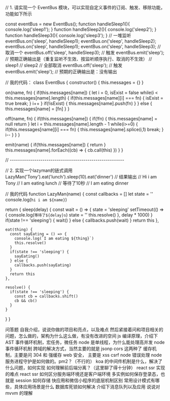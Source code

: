 // 1. 请实现一个 EventBus 模块，可以实现自定义事件的订阅、触发、移除功能，功能如下所示

const eventBus = new EventBus();
function handleSleep1(){
console.log('sleep1');
}
function handleSleep2(){
console.log('sleep2');
}
function handleSleep3(){
console.log('sleep3');
}
// 一堆监听
eventBus.on('sleep', handleSleep1);
eventBus.on('sleep', handleSleep2);
eventBus.on('sleep', handleSleep1);
eventBus.on('sleep', handleSleep3);
// 取消一个
eventBus.off('sleep', handleSleep3);
// 触发
eventBus.emit('sleep');
// 预期正确输出是（重复监听不生效、按监听顺序执行、取消的不生效）
// sleep1
// sleep2
// 全部取消
eventBus.off('sleep');
// 触发
eventBus.emit('sleep');
// 预期的正确输出是：没有输出

// 我的代码：
class EventBus {
  constructor() {
    this.messages = {}
  }

  on(name, fn) {
    if(this.messages[name]) {
      let i = 0, isExist = false
      while(i < this.messages[name].length) {
        if(this.messages[name][i] === fn) {
          isExist = true
          break;
        }
        i++
      }
      if(!isExist) {
        this.messages[name].push(fn)
      }
    } else {
      this.messages[name] = [fn]
    }
  }

  off(name, fn) {
    if(this.messages[name]) {
      if(!fn) {
        this.messages[name] = null
        return
      }
      let i = this.messages[name].length - 1
      while(i>=0) {
        if(this.messages[name][i] === fn) {
          this.messages[name].splice(i,1)
          break;
        }
        i--
      }
    }
  }

  emit(name) {
    if(!this.messages[name]) {
      return
    }
    this.messages[name].forEach((cb) => {
      cb.call(this)
    })
  }
}


// --------------------------------------------------------

// 2. 实现一个lazyman的链式调用
LazyMan('Tony').eat('lunch').sleep(10).eat('dinner')
// 结果输出
// Hi i am Tony
// I am eating lunch
// 等待了10秒
// I am eating dinner

// 我的代码
function LazyMan(name) {
  const callbacks = []
  let state = ''
  console.log(`hi i am ${name}`)

  return {
    sleep(delay) {
      const wait = () => {
        state = 'sleeping'
        setTimeout(() => {
          console.log(`等待了${delay}s`)
          state = ''
          this.resolve()
        }, delay * 1000)
      }
      if(state !== 'sleeping') {
        wait()
      } else {
        callbacks.push(wait)
      }
      return this
    },
  
    eat(thing) {
      const sayEating = () => {
        console.log(`I am eating ${thing}`)
        this.resolve()
      }
      if(state !== 'sleeping') {
        sayEating()
      } else {
        callbacks.push(sayEating)
      }
      return this
    },
  
    resolve() {
      if(state !== 'sleeping') {
        const cb = callbacks.shift()
        cb && cb()
      }
    }
  }
}




问答题
自我介绍，说说你做的项目和亮点，以及难点
然后紧接着问和项目相关的问题，怎么做的，架构为什么这么做，有没有改进的空间
js 编译原理，介绍下 AST
事件循环机制，宏任务，微任务
node 是单线程，为什么能处理高并发
node 事件循环机制
跨域的解决方式，当然主要的就是 jsonp cors 这两种了
缓存机制，主要是问 304 和 强缓存
web 安全， 主要是 xss csrf
node 错误处理
node 服务进程守护是如何做的。pm2？（不行的）
koa 的中间件机制是什么，解决了什么问题，如何实现
如何理解前后端分离？（这里聊了得十分钟）
react ssr 实现的难点
react ssr 如何区分服务端环境还是客户端环境
多实例如何保存登录态，也就是 session 如何存储
快应用和微信小程序的底层机制区别
常用设计模式有哪些，具体应用场景是什么
数据库死锁如何解决
介绍下消息队列以及应用
说说对 mvvm 的理解



